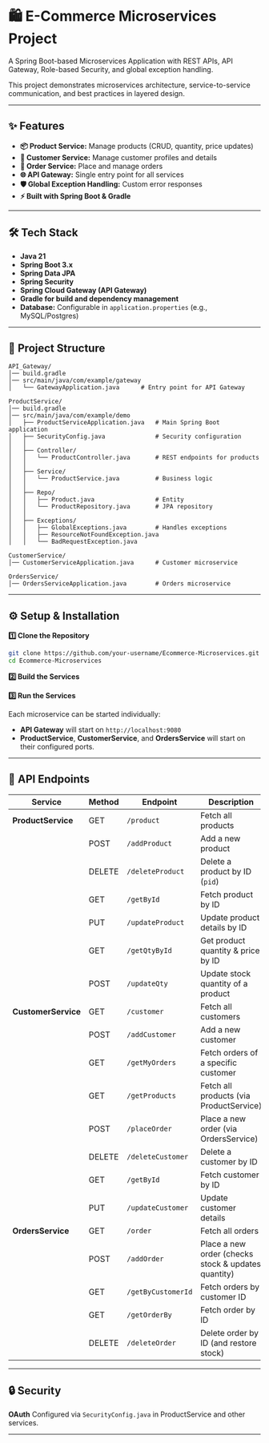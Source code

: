 # 🛍️ E-Commerce Microservices Project

A Spring Boot-based Microservices Application with REST APIs, API Gateway, Role-based Security, and global exception handling.

This project demonstrates microservices architecture, service-to-service communication, and best practices in layered design.

---

## ✨ Features

- **📦 Product Service:** Manage products (CRUD, quantity, price updates)
- **👥 Customer Service:** Manage customer profiles and details
- **🛒 Order Service:** Place and manage orders
- **🌐 API Gateway:** Single entry point for all services
- **🛡️ Global Exception Handling:** Custom error responses
- **⚡ Built with Spring Boot & Gradle**

---

## 🛠️ Tech Stack

- **Java 21**
- **Spring Boot 3.x**
- **Spring Data JPA**
- **Spring Security**
- **Spring Cloud Gateway (API Gateway)**
- **Gradle for build and dependency management**
- **Database:** Configurable in `application.properties` (e.g., MySQL/Postgres)

---

## 📂 Project Structure

```
API_Gateway/
│── build.gradle
│── src/main/java/com/example/gateway
│   └── GatewayApplication.java      # Entry point for API Gateway

ProductService/
│── build.gradle
│── src/main/java/com/example/demo
│   ├── ProductServiceApplication.java   # Main Spring Boot application
│   ├── SecurityConfig.java              # Security configuration
│   │
│   ├── Controller/
│   │   └── ProductController.java       # REST endpoints for products
│   │
│   ├── Service/
│   │   └── ProductService.java          # Business logic
│   │
│   ├── Repo/
│   │   ├── Product.java                 # Entity
│   │   └── ProductRepository.java       # JPA repository
│   │
│   ├── Exceptions/
│   │   ├── GlobalExceptions.java        # Handles exceptions
│   │   ├── ResourceNotFoundException.java
│   │   └── BadRequestException.java

CustomerService/
│── CustomerServiceApplication.java      # Customer microservice

OrdersService/
│── OrdersServiceApplication.java        # Orders microservice
```

---

## ⚙️ Setup & Installation

**1️⃣ Clone the Repository**
```bash
git clone https://github.com/your-username/Ecommerce-Microservices.git
cd Ecommerce-Microservices
```

**2️⃣ Build the Services**

**3️⃣ Run the Services**

Each microservice can be started individually:

- **API Gateway** will start on `http://localhost:9080`
- **ProductService**, **CustomerService**, and **OrdersService** will start on their configured ports.

---

## 🔑 API Endpoints

| Service             | Method | Endpoint           | Description                                         |
| ------------------- | ------ | ------------------ | --------------------------------------------------- |
| **ProductService**  | GET    | `/product`         | Fetch all products                                  |
|                     | POST   | `/addProduct`      | Add a new product                                   |
|                     | DELETE | `/deleteProduct`   | Delete a product by ID (`pid`)                      |
|                     | GET    | `/getById`         | Fetch product by ID                                 |
|                     | PUT    | `/updateProduct`   | Update product details by ID                        |
|                     | GET    | `/getQtyById`      | Get product quantity & price by ID                  |
|                     | POST   | `/updateQty`       | Update stock quantity of a product                  |
| **CustomerService** | GET    | `/customer`        | Fetch all customers                                 |
|                     | POST   | `/addCustomer`     | Add a new customer                                  |
|                     | GET    | `/getMyOrders`     | Fetch orders of a specific customer                 |
|                     | GET    | `/getProducts`     | Fetch all products (via ProductService)             |
|                     | POST   | `/placeOrder`      | Place a new order (via OrdersService)               |
|                     | DELETE | `/deleteCustomer`  | Delete a customer by ID                             |
|                     | GET    | `/getById`         | Fetch customer by ID                                |
|                     | PUT    | `/updateCustomer`  | Update customer details                             |
| **OrdersService**   | GET    | `/order`           | Fetch all orders                                    |
|                     | POST   | `/addOrder`        | Place a new order (checks stock & updates quantity) |
|                     | GET    | `/getByCustomerId` | Fetch orders by customer ID                         |
|                     | GET    | `/getOrderBy`      | Fetch order by ID                                   |
|                     | DELETE | `/deleteOrder`     | Delete order by ID (and restore stock)              |

---


## 🔒 Security
**OAuth**
Configured via `SecurityConfig.java` in ProductService and other services.

---

